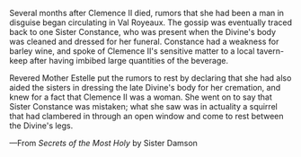 Several months after Clemence II died, rumors that she had been a man in disguise began circulating in Val Royeaux. The gossip was eventually traced back to one Sister Constance, who was present when the Divine's body was cleaned and dressed for her funeral. Constance had a weakness for barley wine, and spoke of Clemence II's sensitive matter to a local tavern-keep after having imbibed large quantities of the beverage.

Revered Mother Estelle put the rumors to rest by declaring that she had also aided the sisters in dressing the late Divine's body for her cremation, and knew for a fact that Clemence II was a woman. She went on to say that Sister Constance was mistaken; what she saw was in actuality a squirrel that had clambered in through an open window and come to rest between the Divine's legs.

—From <i> Secrets of the Most Holy </i> by Sister Damson
